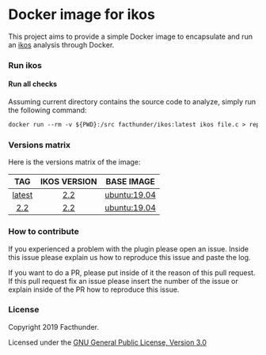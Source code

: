 # Docker image for ikos

This project aims to provide a simple Docker image to encapsulate and run an [ikos](https://github.com/NASA-SW-VnV/ikos) analysis through Docker.

### Run ikos

#### Run all checks
Assuming current directory contains the source code to analyze, simply run the following command:
```Dockerfile
docker run --rm -v ${PWD}:/src facthunder/ikos:latest ikos file.c > report.txt
```

### Versions matrix
Here is the versions matrix of the image:

|                          TAG                           |                       IKOS VERSION                       |                        BASE IMAGE                      |
|:------------------------------------------------------:|:------------------------------------------------------------:|:------------------------------------------------------:|
| [latest](https://hub.docker.com/r/facthunder/ikos) | [2.2](https://github.com/NASA-SW-VnV/ikos/releases/tag/v2.2) | [ubuntu:19.04](https://hub.docker.com/_/ubuntu) |
|  [2.2](https://hub.docker.com/r/facthunder/ikos)  | [2.2](https://github.com/NASA-SW-VnV/ikos/releases/tag/v2.2) | [ubuntu:19.04](https://hub.docker.com/_/ubuntu) |


### How to contribute
If you experienced a problem with the plugin please open an issue. Inside this issue please explain us how to reproduce this issue and paste the log.

If you want to do a PR, please put inside of it the reason of this pull request. If this pull request fix an issue please insert the number of the issue or explain inside of the PR how to reproduce this issue.

### License
Copyright 2019 Facthunder.

Licensed under the [GNU General Public License, Version 3.0](https://www.gnu.org/licenses/gpl.txt)

